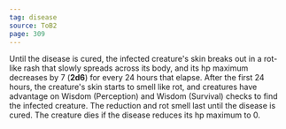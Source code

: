```yaml
---
tag: disease
source: ToB2
page: 309
---
```


Until the disease is cured, the infected creature's skin breaks out in a rot-like rash that slowly spreads across its body, and its hp maximum decreases by 7 (**2d6**) for every 24 hours that elapse. After the first 24 hours, the creature's skin starts to smell like rot, and creatures have advantage on Wisdom (Perception) and Wisdom (Survival) checks to find the infected creature. The reduction and rot smell last until the disease is cured. The creature dies if the disease reduces its hp maximum to 0.




